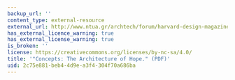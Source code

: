 ```yaml
---
backup_url: ''
content_type: external-resource
external_url: http://www.ntua.gr/archtech/forum/harvard-design-magazine/19_kwinter.pdf
has_external_licence_warning: true
has_external_license_warning: true
is_broken: ''
license: https://creativecommons.org/licenses/by-nc-sa/4.0/
title: '"Concepts: The Architecture of Hope." (PDF)'
uid: 2c75e881-beb4-4d9e-a3f4-304f70a686ba
---
```

